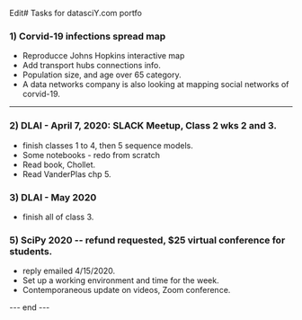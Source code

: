 Edit# Tasks for datasciY.com portfo
### 1) Corvid-19 infections spread map 
 * Reproducce Johns Hopkins interactive map  
 * Add transport hubs connections info.  
 * Population size, and age over 65 category.  
 * A data networks company is also looking at mapping social networks of corvid-19.  
  ---  
### 2) DLAI - April 7, 2020: SLACK Meetup, Class 2 wks 2 and 3.  
  * finish classes 1 to 4, then 5 sequence models.    
  * Some notebooks - redo from scratch  
  * Read book, Chollet.  
  * Read VanderPlas chp 5.  
  
### 3) DLAI - May 2020
   * finish all of class 3.  


### 5) SciPy 2020 -- refund requested, $25 virtual conference for students.  
 * reply emailed 4/15/2020.  
 * Set up a working environment and time for the week.  
 * Contemporaneous update on videos, Zoom conference.  
 
--- end ---  
